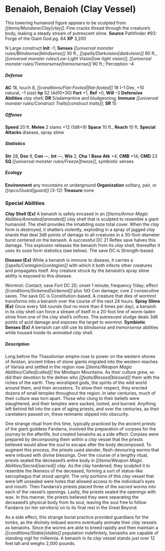 ﻿---
cssclass: [monsters]
title1: Benaioh, Benaioh (Clay Vessel)
desc_short: This towering humanoid figure appears to be sculpted from clay. Fine cracks
  thread through the creature's body, leaking a steady stream of putrescent slime.
title2: Benaioh (Clay Vessel)
CR: 7
sources:
- name: 'Pathfinder #93: Forge of the Giant God'
  page: 84
  link: http://paizo.com/products/btpy9c1x?Pathfinder-Adventure-Path-93-Forge-of-the-Giant-God
XP: 3200
alignment: N
size: Large
type: construct
initiative:
  bonus: -1
senses:
  blindsense: 30
  darkvision: 60
  low-light vision: true
  tremorsense: 90
AC:
  AC: 18
  touch: 8
  flat_footed: 18
  components:
    dex: -1
    natural: 10
    size: -1
HP:
  HP: 52
  long: 4d10+30
saves:
  fort: 1
  ref: 0
  will: -3
defensive_abilities:
- clay shell
DR:
- amount: 5
  weakness: adamantine and bludgeoning
immunities:
- construct traits
SR: 15
speeds:
  base: 20
attacks:
  melee:
  - - text: 2 slams +12 (1d8+9)
      entries:
      - - damage: 1d8+9
      count: 2
      attack: slams
      bonus:
      - 12
  special:
  - disease
  - spray slime
space: 10
reach: 10
ability_scores:
  STR: 28
  DEX: 9
  CON:
  INT:
  WIS: 2
  CHA: 1
BAB: 4
CMB: 14
CMD: 23
skills: {}
special_qualities:
- freeze
- symbiotic senses
ecology:
  environment: any mountains or underground
  organization: solitary, pair, or guard (3-12)
  treasure_type: none
special_abilities:
  Clay Shell (Ex): A benaioh is safely encased in an animated clay shell that is sculpted
    to resemble a giant humanoid. The shell provides the inhabiting ooze total cover.
    When the clay form is destroyed, it shatters violently, exploding in a spray of
    jagged clay shards that deal 3d6 points of damage to all creatures in a 30-foot-diameter
    burst centered on the benaioh. A successful DC 21 Reflex save halves this damage.
    This explosion releases the benaioh from its clay shell; thereafter it uses its
    ooze form statistics (see below). The save DC is Strength-based.
  Disease (Ex): |-
    While a benaioh is immune to disease, it carries a contagion with which it both infects other creatures and propagates itself. Any creature struck by the benaioh's spray slime ability is exposed to this disease.

    Wormrot: Contact; save Fort DC 20; onset 1 minute; frequency 1/day; effect sickened plus 1d3 Con damage; cure 2 consecutive saves. The save DC is Constitution-based. A creature that dies of wormrot transforms into a benaioh over the course of the next 24 hours.
  Spray Slime (Ex): Once every 1d4 rounds (but no more than 6 times per day), a benaioh
    in its clay shell can force a stream of itself in a 20-foot line of worm-laden
    slime from one of the clay shell's orifices. The putrescent sludge deals 3d6 points
    of acid damage and exposes the target to wormrot.
  Symbiotic Senses (Ex): A benaioh can still use its blindsense and tremorsense abilities
    while housed inside its animated clay shell.
desc_long: |-
  Long before the Thassilonian empire rose to power on the western shores of Avistan, ancient tribes of stone giants migrated into the western reaches of Varisia and settled in the region now called the Mindspin Mountains. As their culture grew, so did their devotion to the deities who blessed them with the riches of the earth. They worshiped gods, the spirits of the wild world around them, and their ancestors. To show their respect, they erected dozens of small temples throughout the region. In later centuries, much of their culture was torn apart. Those who clung to their beliefs were slaughtered, and their temples were sacked, looted, and burned. Anything left behind fell into the care of aging priests, and over the centuries, as their caretakers passed on, these remnants slipped into obscurity.

  One strange ritual from this time, typically practiced by the ancient priests of the giant goddess Fandarra, involved the preparation of corpses for the journey to the afterlife, but created benaiohs as a side effect. Corpses were prepared by decomposing them within a clay vessel that the priests believed would allow the soul to escape after the body decomposed. To augment this process, the priests used slender, flesh-devouring worms that were imbued with divine blessings. Over the course of a lengthy ritual, priests sealed the deceased's entire body in sacred clay. As the clay hardened, they sculpted it to resemble the likeness of the deceased, forming a sort of statue-like sarcophagus that stood upright. The only portions of this clay vessel that were left unsealed were holes that allowed access to the individual's eyes and mouth. Then Fandarra's priests placed three of the sacred worms into each of the vessel's openings. Lastly, the priests sealed the openings with wax. In this manner, the priests believed they were separating the deceased's physical body from its soul, leaving the soul free to follow Fandarra (or her servitors) on to its final rest in the Great Beyond.

  As a side effect, this strange burial practice provided guardians for the tombs, as the divinely imbued worms eventually animate their clay vessels as benaiohs. Since the worms are able to breed rapidly and then maintain a stable population indefinitely, benaiohs are capable of standing vigil for millennia. A benaioh in its clay vessel stands just over 12 feet tall and weighs 2,000 pounds.

---

# Benaioh, Benaioh (Clay Vessel)
This towering humanoid figure appears to be sculpted from _[[items/Mundane/Clay|clay]]_. Fine cracks thread through the creature’s body, leaking a steady stream of putrescent slime.
**Source** Pathfinder #93: Forge of the Giant God pg. 84
**XP** 3,200

N Large construct
**Init** –1; **Senses** _[[universal monster rules/Blindsense|blindsense]]_ 30 ft., _[[spells/Darkvision|darkvision]]_ 60 ft., _[[universal monster rules/Low-Light Vision|low-light vision]]_, _[[universal monster rules/Tremorsense|tremorsense]]_ 90 ft.; Perception –4

##### Defense

**AC** 18, touch 8, _[[conditions/Flat-Footed|flat-footed]]_ 18 (–1 Dex, +10 natural, –1 size)
**hp** 52 (4d10+30)
**Fort** +1, **Ref** +0, **Will** –3
**Defensive Abilities** _clay_ shell; **DR** 5/adamantine and bludgeoning; **Immune** _[[universal monster rules/Construct Traits|construct traits]]_; **SR** 15

##### Offense
**Speed** 20 ft.
**Melee** 2 slams +12 (1d8+9)
**Space** 10 ft., **Reach** 10 ft.
**Special Attacks** disease, spray slime

##### Statistics
**Str** 28, **Dex** 9, **Con** —, **Int** —, **Wis** 2, **Cha** 1
**Base Atk** +4; **CMB** +14; **CMD** 23
**SQ** _[[universal monster rules/Freeze|freeze]]_, symbiotic senses

##### Ecology

**Environment** any mountains or underground
**Organization** solitary, pair, or _[[npcs/Guard|guard]]_ (3–12)
**Treasure** none

### Special Abilities

**_Clay_ Shell (Ex)** A benaioh is safely encased in an _[[items/Armor Magic Abilities/Animated|animated]]_ _clay_ shell that is sculpted to resemble a giant humanoid. The shell provides the inhabiting ooze total cover. When the _clay_ form is destroyed, it shatters violently, exploding in a spray of jagged _clay_ shards that deal 3d6 points of damage to all creatures in a 30-foot-diameter burst centered on the benaioh. A successful DC 21 Reflex save halves this damage. This explosion releases the benaioh from its _clay_ shell; thereafter it uses its ooze form statistics (see below). The save DC is Strength-based.

**Disease (Ex)** While a benaioh is immune to disease, it carries a _[[spells/Contagion|contagion]]_ with which it both infects other creatures and propagates itself. Any creature struck by the benaioh’s spray slime ability is exposed to this disease.

Wormrot: Contact; save Fort DC 20; onset 1 minute; frequency 1/day; effect _[[conditions/Sickened|sickened]]_ plus 1d3 Con damage; cure 2 consecutive saves. The save DC is Constitution-based. A creature that dies of wormrot transforms into a benaioh over the course of the next 24 hours.
**Spray Slime (Ex)** Once every 1d4 rounds (but no more than 6 times per day), a benaioh in its _clay_ shell can force a stream of itself in a 20-foot line of worm-laden slime from one of the _clay_ shell’s orifices. The putrescent sludge deals 3d6 points of acid damage and exposes the target to wormrot.
**Symbiotic Senses (Ex)** A benaioh can still use its _blindsense_ and _tremorsense_ abilities while housed inside its _animated_ _clay_ shell.

##### Description

Long before the Thassilonian empire rose to power on the western shores of Avistan, ancient tribes of stone giants migrated into the western reaches of Varisia and settled in the region now _[[items/Weapon Magic Abilities/Called|called]]_ the Mindspin Mountains. As their culture grew, so did their devotion to the deities who _[[feats/Blessed|blessed]]_ them with the riches of the earth. They worshiped gods, the spirits of the wild world around them, and their ancestors. To show their respect, they erected dozens of small temples throughout the region. In later centuries, much of their culture was torn apart. Those who clung to their beliefs were slaughtered, and their temples were sacked, looted, and burned. Anything left behind fell into the care of aging priests, and over the centuries, as their caretakers passed on, these remnants slipped into obscurity.

One strange ritual from this time, typically practiced by the ancient priests of the giant goddess Fandarra, involved the preparation of corpses for the journey to the afterlife, but created benaiohs as a side effect. Corpses were prepared by decomposing them within a _clay_ vessel that the priests believed would allow the soul to escape after the body decomposed. To augment this process, the priests used slender, flesh-devouring worms that were imbued with divine blessings. Over the course of a lengthy ritual, priests sealed the deceased’s entire body in _[[items/Weapon Magic Abilities/Sacred|sacred]]_ _clay_. As the _clay_ hardened, they sculpted it to resemble the likeness of the deceased, forming a sort of statue-like sarcophagus that stood upright. The only portions of this _clay_ vessel that were left unsealed were holes that allowed access to the individual’s eyes and mouth. Then Fandarra’s priests placed three of the _sacred_ worms into each of the vessel’s openings. Lastly, the priests sealed the openings with wax. In this manner, the priests believed they were separating the deceased’s physical body from its soul, leaving the soul free to follow Fandarra (or her servitors) on to its final rest in the Great Beyond.

As a side effect, this strange burial practice provided guardians for the tombs, as the divinely imbued worms eventually animate their _clay_ vessels as benaiohs. Since the worms are able to breed rapidly and then maintain a _[[conditions/Stable|stable]]_ population indefinitely, benaiohs are capable of standing vigil for millennia. A benaioh in its _clay_ vessel stands just over 12 feet tall and weighs 2,000 pounds.
